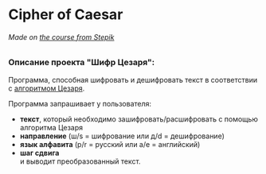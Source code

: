 # Cipher of Caesar
###### Made on [the course from Stepik](https://stepik.org/course/58852/info)

### Описание проекта "Шифр Цезаря":

Программа, способная шифровать и дешифровать текст в соответствии с [алгоритмом Цезаря](https://ru.wikipedia.org/wiki/%D0%A8%D0%B8%D1%84%D1%80_%D0%A6%D0%B5%D0%B7%D0%B0%D1%80%D1%8F).

Программа запрашивает у пользователя:  
* __текст__, который необходимо зашифровать/расшифровать с помощью алгоритма Цезаря  
* __направление__ (ш/s = шифрование или д/d = дешифрование)  
* __язык алфавита__ (р/r = русский или а/e = английский)  
* __шаг сдвига__  
и выводит преобразованный текст.